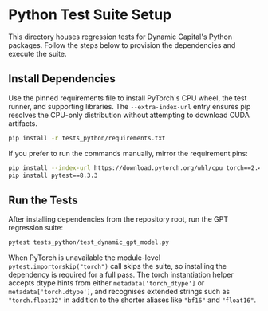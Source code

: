 # Python Test Suite Setup

This directory houses regression tests for Dynamic Capital's Python packages.
Follow the steps below to provision the dependencies and execute the suite.

## Install Dependencies

Use the pinned requirements file to install PyTorch's CPU wheel, the test
runner, and supporting libraries. The `--extra-index-url` entry ensures pip
resolves the CPU-only distribution without attempting to download CUDA
artifacts.

```bash
pip install -r tests_python/requirements.txt
```

If you prefer to run the commands manually, mirror the requirement pins:

```bash
pip install --index-url https://download.pytorch.org/whl/cpu torch==2.4.1+cpu
pip install pytest==8.3.3
```

## Run the Tests

After installing dependencies from the repository root, run the GPT regression
suite:

```bash
pytest tests_python/test_dynamic_gpt_model.py
```

When PyTorch is unavailable the module-level `pytest.importorskip("torch")`
call skips the suite, so installing the dependency is required for a full pass.
The torch instantiation helper accepts dtype hints from either
`metadata['torch_dtype']` or `metadata['torch.dtype']`, and recognises extended
strings such as `"torch.float32"` in addition to the shorter aliases like
`"bf16"` and `"float16"`.
